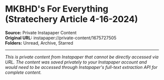# MKBHD's For Everything (Stratechery Article 4-16-2024)

**Source:** Private Instapaper Content  
**Original URL:** instapaper://private-content/1675727505  
**Folders:** Unread, Archive, Starred  

---

*This is private content from Instapaper that cannot be directly accessed via URL. The content was saved privately to your Instapaper account and would need to be accessed through Instapaper's full-text extraction API for complete content.*